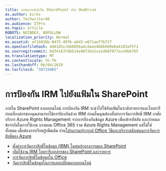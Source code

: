 ```yaml
---
title: จำกัดการเข้าถึงใน SharePoint หรือ OneDrive
ms.author: kirks
author: Techwriter40
ms.audience: ITPro
ms.topic: article
ROBOTS: NOINDEX, NOFOLLOW
localization_priority: Normal
ms.assetid: af1b936b-0475-497b-a6d3-e671aef7b717
ms.openlocfilehash: 4d8145ccb60056a4cdaee4b8b9d9e8a4183af571
ms.sourcegitcommit: 6d341637dbb14e90726a1ce1d68f077ace9bb765
ms.translationtype: MT
ms.contentlocale: th-TH
ms.lasthandoff: 06/04/2019
ms.locfileid: "34715965"
---
```

# <a name="irm-protection-to-sharepoint-files"></a>การป้องกัน IRM ไปยังแฟ้มใน SharePoint


<p>ภายใน SharePoint แบบออนไลน์ การป้องกัน IRM จะนำไปใช้กับแฟ้มในระดับรายการและไลบรารี ก่อนที่องค์กรของคุณสามารถใช้การป้องกันด้วย IRM ก่อนอื่นคุณต้องตั้งค่าการจัดการสิทธิ์ IRM อาศัยบริการ Azure Rights Management จากการป้องกันข้อมูล Azure เพื่อเข้ารหัสลับ และกำหนดข้อจำกัดในการใช้งาน บางแผน Office 365 รวม Azure Rights Management แต่ไม่ใช่ทั้งหมด เมื่อต้องการเรียนรู้เพิ่มเติม อ่าน<a href="https://docs.microsoft.com/azure/information-protection/understand-explore/office-apps-services-support" data-linktype="external">โปรแกรมประยุกต์ Office วิธีและบริการสนับสนุนการจัดการสิทธิ์ของ Azure</a></p> <ul> <li><a href="https://docs.microsoft.com/en-us/office365/securitycompliance/set-up-irm-in-sp-admin-center">ตั้งค่าการจัดการสิทธิ์ในข้อมูล (IRM) ในศูนย์กลางการดูแล SharePoint</a></li> <li><a href="https://docs.microsoft.com/en-us/office365/securitycompliance/set-up-irm-in-sp-admin-center#irm-enable-sharepoint-document-libraries-and-lists">เปิดใช้งาน IRM ไลบรารีเอกสารของ SharePoint และรายการ</a></li> <li><a href="https://support.office.com/en-US/Article/Information-Rights-Management-in-Office-c7a70797-6b1e-493f-acf7-92a39b85e30c">การจัดการสิทธิ์ในข้อมูลใน Office</a></li> <li><a href="https://docs.microsoft.com/en-us/office365/SecurityCompliance/information-rights-management-in-exchange-online">จัดการสิทธิ์ในข้อมูลในการแลกเปลี่ยนแบบออนไลน์</a></li> </ul>


